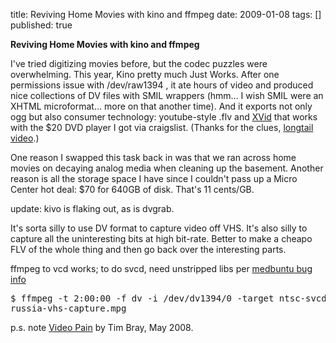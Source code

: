 title: Reviving Home Movies with kino and ffmpeg
date: 2009-01-08
tags: []
published: true

<strong>Reviving Home Movies with kino and ffmpeg</strong>

<p> <p> <p> I've tried digitizing movies before, but the codec
puzzles
were overwhelming. This year, Kino pretty much Just Works.
After one permissions issue with /dev/raw1394 , it ate hours
of video and produced nice collections of DV files with SMIL
wrappers (hmm... I wish SMIL were an XHTML microformat...
more on that another time). And it exports not only ogg but
also consumer technology: youtube-style .flv and
<a href="http://en.wikipedia.org/wiki/Xvid">XVid</a> that
works with the $20 DVD player I got via craigslist.
(Thanks for the clues, <a href="http://www.longtailvideo.com/">longtail video</a>.)

<p> <p> <p> <p> One reason I swapped this task back in was that
we ran
across home movies on decaying analog media when cleaning up
the basement. Another reason is all the storage space I have
since I couldn't pass up a Micro Center hot deal: $70 for
640GB of disk. That's 11 cents/GB.



<p> <p> <p> update: kivo is flaking out, as is dvgrab.

<p> <p> <p> It's sorta silly to use DV format to capture video
off VHS.
It's also silly to capture all the uninteresting bits at
high bit-rate. Better to make a cheapo FLV of the whole
thing and then go back over the interesting parts.

<p> <p> <p> ffmpeg to vcd works; to do svcd, need unstripped libs
per <a href="https://bugs.launchpad.net/medibuntu/+bug/269997">medbuntu
bug info</a>

<p> <p> <p> <pre>
$ ffmpeg -t 2:00:00 -f dv -i /dev/dv1394/0 -target ntsc-svcd
russia-vhs-capture.mpg
</pre>

<p> p.s. note <a href="http://www.tbray.org/ongoing/When/200x/2008/05/05/Video-Pain">Video
Pain</a> by Tim Bray, May 2008.